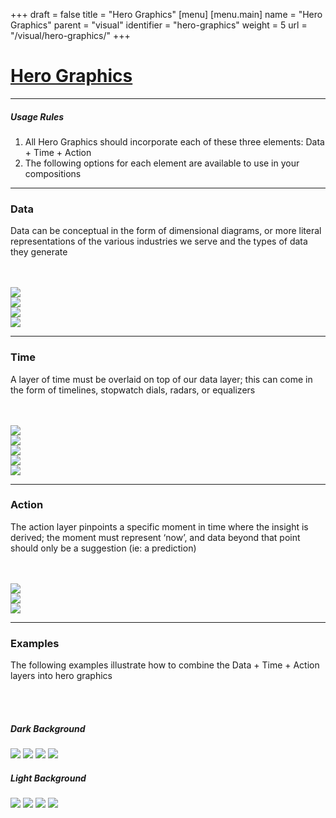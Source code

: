 +++
draft = false
title = "Hero Graphics"
[menu]
  [menu.main]
    name = "Hero Graphics"
    parent = "visual"
    identifier = "hero-graphics"
    weight = 5
    url = "/visual/hero-graphics/"
+++

<div class="row">
  <div class="col-xs-12">
    <div class="page-header">
      <a class="page-header--anchor" id="title"></a>
      <a href="#title">
        <h1>Hero Graphics</h1>
      </a>
    </div>
  </div>
  <div class="col-xs-12">
    <hr class="dark" />
    <h5>Usage Rules</h5>
    <ol>
      <li>All Hero Graphics should incorporate each of these three elements: Data + Time + Action</li>
      <li>The following options for each element are available to use in your compositions</li>
    </ol>
    <hr class="dark" />
  </div>
</div>

<div class="row longform">
  <div class="col-xs-12">
    <h3>Data</h3>
    <p>Data can be conceptual  in the form of dimensional diagrams, or more literal representations of the various industries we serve and the types of data they generate</p>
    <br/><br/>
  </div>
  <div class="col-xs-12 col-sm-3">
    <img src="/img/artwork/data-example-1.png" />
  </div>
  <div class="col-xs-12 col-sm-3">
    <img src="/img/artwork/data-example-2.png" />
  </div>
  <div class="col-xs-12 col-sm-3">
    <img src="/img/artwork/data-example-3.png" />
  </div>
  <div class="col-xs-12 col-sm-3">
    <img src="/img/artwork/data-example-4.png" class="border" />
  </div>
</div>

<div class="row">
  <div class="col-xs-12">
    <hr class="dark" />
  </div>
</div>

<div class="row longform">
  <div class="col-xs-12">
    <h3>Time</h3>
    <p>A layer of time must be overlaid on top of our data layer; this can come in the form of timelines, stopwatch dials, radars, or equalizers</p>
    <br/><br/>
  </div>
  <div class="col-xs-12 col-sm-3">
    <img src="/img/artwork/time-example-1.png" />
  </div>
  <div class="col-xs-12 col-sm-3">
    <img src="/img/artwork/time-example-2.png" />
  </div>
  <div class="col-xs-12 col-sm-6">
    <img src="/img/artwork/time-example-4.png" />
  </div>
  <div class="col-xs-12 col-sm-5">
    <img src="/img/artwork/time-example-3.png" />
  </div>
  <div class="col-xs-12 col-sm-7">
    <img src="/img/artwork/time-example-5.png" />
  </div>
</div>

<div class="row">
  <div class="col-xs-12">
    <hr class="dark" />
  </div>
</div>

<div class="row longform">
  <div class="col-xs-12">
    <h3>Action</h3>
    <p>The action layer pinpoints a specific moment in time where the insight is derived; the moment must represent ‘now’, and data beyond that point should only be a suggestion (ie: a prediction)</p>
    <br/><br/>
  </div>
  <div class="col-xs-12 col-sm-4">
    <img src="/img/artwork/action-example-1.png" />
  </div>
  <div class="col-xs-12 col-sm-4">
    <img src="/img/artwork/action-example-2.png" />
  </div>
  <div class="col-xs-12 col-sm-4">
    <img src="/img/artwork/action-example-3.png" />
  </div>
</div>

<div class="row">
  <div class="col-xs-12">
    <hr class="dark" />
  </div>
</div>

<div class="row longform">
  <div class="col-xs-12">
    <h3>Examples</h3>
    <p>The following examples illustrate how to combine the Data + Time + Action layers into hero graphics</p>
    <br/><br/>
  </div>
  <div class="col-xs-12 col-sm-6">
    <h5>Dark Background</h5>
    <img src="/img/artwork/dark-bg-example-1.png" class="border" />
    <img src="/img/artwork/dark-bg-example-2.png" class="border" />
    <img src="/img/artwork/dark-bg-example-3.png" class="border" />
    <img src="/img/artwork/dark-bg-example-4.png" class="border" />
  </div>
  <div class="col-xs-12 col-sm-6">
    <h5>Light Background</h5>
    <img src="/img/artwork/light-bg-example-1.png" class="border" />
    <img src="/img/artwork/light-bg-example-2.png" class="border" />
    <img src="/img/artwork/light-bg-example-3.png" class="border" />
    <img src="/img/artwork/light-bg-example-4.png" class="border" />
  </div>
</div>
